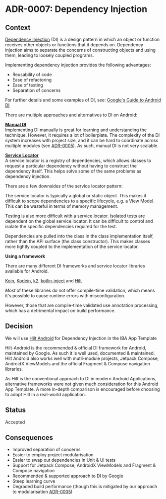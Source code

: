 # ADR-0007: Dependency Injection

## Context

[Dependency Injection](https://en.wikipedia.org/wiki/Dependency_injection) (DI) is a design pattern in which an object or function receives other objects or functions that it depends on. Dependency
injection aims to separate the concerns of constructing objects and using them, leading to loosely coupled programs.

Implementing dependency injection provides the following advantages:

- Reusability of code
- Ease of refactoring
- Ease of testing
- Separation of concerns

For further details and some examples of DI, see:
[Google's Guide to Android DI](https://developer.android.com/training/dependency-injection#what-is-di)

There are multiple approaches and alternatives to DI on Android:

[**Manual DI**](https://developer.android.com/training/dependency-injection/manual)  
Implementing DI manually is great for learning and understanding the technique. However, it requires a lot of boilerplate. The complexity of the DI system increases with project size, and it can
be hard to coordinate across multiple modules (see [ADR-0005](ADR-0005-build-modularization.md)). As such, manual DI is not very scalable.

[**Service Locator**](https://developer.android.com/training/dependency-injection#di-alternatives)  
A service locator is a registry of dependencies, which allows classes to request a particular dependency without having to construct the dependency itself. This helps solve some of the same problems
as dependency injection.

There are a few downsides of the service locator pattern:

The service locator is typically a global or static object. This makes it difficult to scope dependencies to a specific lifecycle, e.g. a View Model. This can be wasteful in terms of memory
management.

Testing is also more difficult with a service locator. Isolated tests are dependent on the global service locator. It can be difficult to control and isolate the specific dependencies required for the
test.

Dependencies are pulled into the class in the class implementation itself, rather than the API surface (the class constructor). This makes classes more tightly coupled to the implementation of the
service locator.

**Using a framework**

There are many different DI frameworks and service locator libraries available for Android.

[Koin](https://insert-koin.io/), [Kodein](https://github.com/kosi-libs/Kodein), [k2](https://github.com/Wokdsem/kInject2), [kotlin-inject](https://github.com/evant/kotlin-inject)
and [Hilt](https://developer.android.com/training/dependency-injection/hilt-android)

_Most_ of these libraries do not offer compile-time validation, which means it's possible to cause runtime errors with misconfiguration.

However, those that are compile-time validated use annotation processing, which has a detrimental impact on build performance.

## Decision

We will use [Hilt Android](https://developer.android.com/training/dependency-injection/hilt-android) for Dependency Injection in the IBA App Template

Hilt-Android is the recommended & official DI framework for Android, maintained by Google. As such it is well used, documented & maintained. Hilt Android also works well with mutli-module projects,
Jetpack Compose, AndroidX ViewModels and the official Fragment & Compose navigation libraries.

As Hilt is the conventional approach to DI in modern Android Applications, alternative frameworks were not given much consideration for this Android App Template. A more in-depth comparison is encouraged before
choosing to adopt Hilt in a real-world application.

## Status

Accepted

## Consequences

- Improved separation of concerns
- Easier to employ project modularisation
- Easier to swap out dependencies in Unit & UI tests
- Support for Jetpack Compose, AndroidX ViewModels and Fragment & Compose navigation
- Recommended & supported approach to DI by Google
- Steep learning curve
- Degraded build performance (though this is mitigated by our approach to modularisation [ADR-0005](ADR-0005-build-modularization.md))
